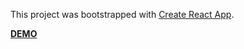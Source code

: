 This project was bootstrapped with [Create React App](https://github.com/facebook/create-react-app).

[**DEMO**](https://dckit-test-app.now.sh)
